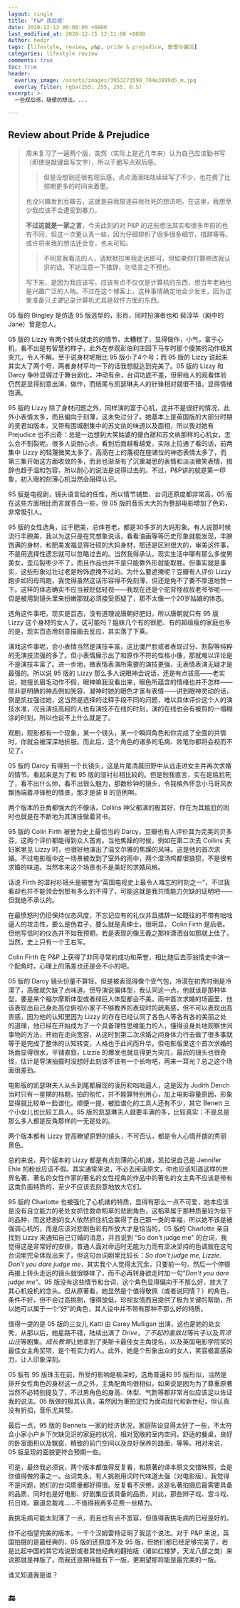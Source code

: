 ```yaml
---
layout: single
title: 'P&P 观后感'
date: 2020-12-13 00:00:00 +0800
last_modified_at: 2020-12-15 12:11:00 +0800
Author: hedzr
tags: [lifestyle, review, p&p, pride & prejudice, 傲慢与偏见]
categories: lifestyle review
comments: true
toc: true
header:
  overlay_image: /assets/images/3953273590_704e3899d5_m.jpg
  overlay_filter: rgba(255, 255, 255, 0.5)
excerpt: >-
  一些观后感，随便的想法，...

---
```




## Review about Pride & Prejudice



> 周末复习了一遍两个版，突然（实际上是近几年来）认为自己应该勤书写（即使是敲键盘写文字），所以干脆写点观后感。
>
> > 但是没想到还很有观后感，点点滴滴陆陆续续写了不少，也花费了比预期更多的时间来着墨。
>
> 也没兴趣发到豆瓣去，这就是自我放逐自我社死的想法吧。在这里，我想至少我应该不会遭受到暴力。
>
> **不过这就是一家之言**，今天此刻的对 P&P 的这些想法其实和很多年前的也有不同，但这一次更认真一些，因为仔细辨析了很多很多细节，措辞等等。或许将来我的想法还会变，也未可知。
>
> > 不同意我看法的人，请默默拉黑我走远即可。但如果你打算修改我认识的话，不妨注意一下措辞，勿怪言之不预也。
>
> 写下来，是因为我应该写，应该有点不仅仅是计算机的东西，想当年老衲也是兴趣广泛的人呐。不过在这个博客上，这种事情确定地会少发生，因为这里准备只*主要*记录计算机尤其是软件方面的东西。

05 版的 Bingley 是仿造 95 版选型的，形肖，同时扮演者也和 裴淳华（剧中的 Jane）曾是恋人。

05 版的 Lizzy 有两个转头就走的的情节，太糟糕了，显得做作，小气，富于心机，看不出是有智慧的样子，此外在参观彭伯利庄园下马车时那个傻笑的动作极其突兀，令人不解。至于说身材呢相比 95 版小了4个号；而 95 版的 Lizzy 说起来其实大了两个号，两者身材平均一下的话我想就达到完美了。05 版的 Lizzy 和 Darcy 争吵显得过于舞台剧化，冲动有余，台词功底不差，但带给人的观看体验仍然是显得刻意出演，做作，而结尾与凯瑟琳夫人的针锋相对就很不错，显得情绪饱满。

95 版的 Lizzy 除了身材问题之外，同样演的富于心机，这并不是很好的情况，此外小表情太多，而且偏向于刻薄，这未免过分了。她基本上是英国版的大部分时期的吴君如版本，又带有围城剧集中的苏文纨的味道以及面相，所以我对她有 Prejudice 也不出奇：总是一边想到大笑姑婆的傻白甜和苏文纨那样的心机女，怎么会不割裂呢。很多人说耐心点，看到后面越看越爱。实际上拉通了看的话，前两集中 Lizzy 的轻蔑微笑太多了，高高在上的蔑视在座诸位的神态表情太多了，而第三集开始这方面收敛的多，而且也渐渐有了沉重凝思的表情和淡淡微笑表情，措辞也趋于温和包容，所以耐心的说法是说得过去的。不过，P&P讲的就是第一印象，初入眼的刻薄心机当然会阻碍认识。

95 版是电视剧，镜头语言给的任性，所以情节铺垫、台词还原度都非常高，05 版在这些方面相比而言就苍白一些，但 05 版的音乐大大的为整部电影增加了色彩，非常吸引人。

95 版的女性选角，过于肥美，总体苍老，都是30多岁的大妈形象。有人说那时候流行丰腴美，我以为这只是在凭想象说话，看看油画等等历史形象就能发现，丰腴饱满的身材，和肥美发福显得壮硕的大妈身材，那还是区别很大的，审美这件事，不是用选择性遗忘就可以忽略过去的。当然我得承认，现实生活中哪有那么多俊男美女，歪瓜裂枣少不了，而且作品也并不是只能靠外形就能取胜。但事实就是事实，这些形象过壮过老是粉饰遮掩不过的。为什么要遮掩呢？豆瓣有人评价 Lizzy 跑步如同母鸡跑，我觉得虽然这话形容得不免刻薄，但还是免不了要不厚道地赞一下。这样的体态确实不应当被贬低轻视——我现在还是个驼背怪叔叔老爷爷呢——但是被用到镜头里来扮嫩那就必须接受质疑了，那不太像一个20岁姑娘的体态。

选角这件事吧，现实是百态，没有道理说唐朝好肥妇，所以唐朝就只有 95 版 Lizzy 这个身材的女人了，这可能吗？姐妹几个有的很肥、有的超级瘦的家庭也多的是，现实百态用刻意描画去反应，其实落了下乘。

演戏这件事呢，会小表情当然是演技丰富，这比僵尸脸或者表现过分、割裂等纯粹的无演技流强的多了。但小表情展示出了和原作不符的性格小像，那就难以评论是不是演技丰富了。进一步地，微表情表演所需要的演技更强，无表情表演无疑才是最强的。所以说 95 版的 Lizzy 那么多人说眼神会说话，还是有点拔高——老实说，她擅长眉毛动作不假，眼神嘛我没看出来，眼色所蕴含的情绪也并不怎样——除非是明确的神态例如笑容、凝神时她的眼色才富有表情——讲到眼神灵动的话，倒是凯拉强过她，这当然是选择的诠释手段不同的问题，难以具体评价这个人的演技水准，况且演技高超的人也有演技不在线的时刻，演的在线也会有被剪的一塌糊涂的时刻，所以也说不上什么就是了。

观剧，观影都有一个现象，某一个镜头，某一个瞬间角色和你完成了全面的共情时，你就会被深深地折服。而此后，这个角色的诸多的毛病、败笔你都将会视而不见了。

05 版的 Darcy 有得到一个长镜头，这是片尾清晨田野中从远走进女主并再次求婚的情节。看起来是为了和 95 版的湿衬衫相比较的。但是恕我直言，实在是尴尬死了，看不出什么帅，看不出很么魅力，那数秒钟的镜头，令我格外怀念小马哥风衣飘扬端着冲锋枪的情景，那才是装 B 的范例啊。

两个版本的丑角都强大的不像话，Collins 神父都演的极其好，你在为其尴尬的同时也就是在不断地为其演技做着背书。

95 版的 Colin Firth 被誉为史上最恰当的 Darcy，豆瓣也有人评价其为完美的贝多芬，这两个评价都能得到众人首肯。当他焦躁的时候，例如在第二次去 Collins 夫妇家里见 Lizzy 时，也很好地演出了温文尔雅的焦躁的风味。这是他的首次求婚。不过电影版中这一场景被改到了室外的雨中，两个湿汤鸡都很狼狈，不是很有求婚的味道。当然本来这个场景也不是美好的求婚风格。

话说 Firth 的湿衬衫镜头是被誉为“英国电视史上最令人难忘的时刻之一”，不过我看却也并不能领会到那有多么的不得了，可能这就是我共情能力欠缺的证明吧——但我绝不承认的。

在最愤怒时仍旧保持仪态风度，不忘记应有的礼仪并且措辞一如既往的不带有咄咄逼人的攻击性，要么是伪君子，要么就是真绅士，很明显， Colin Firth 是后者。但他写信时的仪态并不如我预期，若是表现的像王羲之那样潇洒自如那就上佳了，当然，史上只有一个王右军。

Colin Firth 在 P&P 上获得了非同寻常的成功和荣誉，相比随后去莎翁情史中演一个配角时，心理上的落差也还是会不小的吧。

05 版的 Darcy 镜头份量不算轻，但是被表现得像个受气包，冷漠在初秀时倒是冷漠了，高傲就欠缺了点味道。但导演说偏体型，我认同这一点，他就该是那种体型，要是来个福尔摩斯体型或者绿巨人体型都会不美。雨中首次求婚的场面里，他该表现出自己身处高位俯视小家子不够教养的表现时的疏离感，但不可以表现出高贵感，因为他的认知里因为 Lizzy 的存在已经认同了各色人等各有各的美丽之处的道理，他已经在开始成为了一个具备理性思维能力的人，懂得设身处地观察世间事物的方法，开始在走向宽容，从这时到第二次求婚之间身体力行去做了很多事就等于是完成了整体的认知转变，人格也于此间而升华。但电影版里这个首次求婚的场面显得很水，平铺直叙，Lizzie 的爆发也就显得更为突兀，最后的镜头也很奇怪，估计是导演拍摄时没想好此刻该不该有一个长吻吧，再来一耳光？总之这个场面很差劲。

电影版的凯瑟琳夫人从头到尾都展现的凌厉和咄咄逼人，这是因为 Judith Dench 当时只有一星期的档期，拍的匆忙，并不能算特别用心，加上电影容量原因，形象显得就比较单一脸谱化。顺便一提，被脸谱化的工具人还有不少，其它 Benett 三个小女儿也比较工具人。95 版的凯瑟琳夫人就要丰满的多，比较真实：不是总是那么多人都是反角那样的一无是处的。

两个版本都有 Lizzy 登高瞭望原野的镜头，不可否认，都是令人心情开朗的秀丽景色。



总的来说，两个版本的 Lizzy 都是有点刻薄的心机婊，凯拉说自己是 Jennifer Ehle 的粉丝应该不假。其实通常来说，不必去阅读原文，你也应该知道这样的世界名著、著名的女性作家的著名的女性视角的作品中的著名的女主角不应该是带有这类负面特质的，至少不应该去刻意地放大它们。



95 版的 Charlotte 也被强化了心机婊的特质，显得有那么一点不可爱，她本应该是没有自立能力的老处女抓住救命稻草的悲剧角色，这稻草属于那种质量较为低下的品种，而这悲剧的女人依然抓住机会赢得了自己那一类的幸福，所以她不该是被强调心机的，而是应该对悲剧色彩有所放大才是恰当的，05 版的 Charlotte 亲自找到 Lizzy 来通知自己订婚的消息，并且说到 “So don't judge me" 的台词，我觉得这是非常好的安排，普通人面对命运时无能为力而有坚决坚持的色调就在这句台词里完全体现出来了，但这句台词剧里比较长：*So don't judge me, Lizzie. Don't you dare judge me*，其实我个人觉得太冗余，只要前一句，然后一个停顿再接上转头走远的镜头就很够味了，而不必再转身欲走时加一句“*Don't you dare judge me*”。95 版没有这些情节和台词，这个角色显得偏向于不那么好，放大了其心机投机的念头。但从原著看，她显然是个值得敬佩（或者说同情？）的角色，条件不好，但不会过高挑剔，懂得放低，珍视友情而且提供了极为关键的帮助，所以她可以属于一个“好”的角色，其人设中并不带有那种不那么好的特质。

值得一提的是 05 版的三女儿 Katti 由 Carey Mulligan 出演，这也是她的处女秀，从那以后，她星路不错，陆续出演了 *Drive*，*了不起的盖兹比*等片子以及*荒凉山庄*等剧集。*成长教育*让她拿到了奥斯卡最佳女主角提名，以及英国电影学院奖的最佳女主角奖项，是个有实力的人。此外，她是个形象出众的女人，笑容极富感染力，让人印象深刻。

05 版有 95 版珠玉在前，所受的影响是极深的，选角普遍和 95 版形似，当然是排开女性角色的身材这一点之外，主角配角均很相似，如果说是因为为了尊重原著当然不必特别提及了，不过男角色的身高、体型、气韵等都非常肖似应该足以佐证我的说法。05 版做的极其认真，虽然因为重拍定位为面向现代和新世纪，但认真没有折扣，音乐尤其赞。



最后一点，95 版的 Bennets 一家的经济状况，家庭陈设显得太好了一些，不太符合小家小户乡下欠缺见识的家庭的状况，相对宽敞的室内空间，舒适的餐桌，良好的卧室面积以及飘窗，精致的前门空间以及良好保养的路面，等等。相对来说，05 版呈现的面貌更符合预期一些。



可是，最终我必须说，两个版本都值得反复看，和原著的译本原文交错映照，会是你值得做的事之一。台词隽永，有人挑剔用词时代味道太强（对电影版），我觉得不是问题，她们的台词质量都好得很。反复看不厌倦，这是名著拍摄后最需要具备的品质，同时也是好电影、好剧集应该具备的品质，对此，那些辫子戏、宫斗戏、抗日戏、霸道总裁戏……不值得我再多花费一丝精力。

我挑毛病可能太刻薄了一点，而且也有点不宽容，但值得我挑毛病的已经是好的。

你不必指望完美的版本，一千个汉姆雷特证明了我这个说法。对于 P&P 来说，英国拍摄的是最经典的，05 版的还原度不及 95 版，但她们都已经足够完美了，若是比起中国的其它戏说剧或者其他经典的翻拍版（诸如红楼梦，天龙八部之类）来说那就是神版了。而我还是期待能有下一版，更期望那将能是最完美的一版。

谁又知道我是谁？







## 🔚



